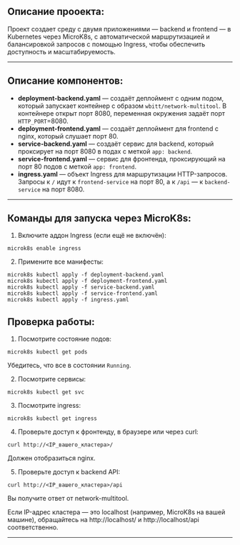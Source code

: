 ## Описание прооекта:

Проект создает среду с двумя приложениями — backend и frontend — в Kubernetes через MicroK8s, с автоматической маршрутизацией и балансировкой запросов с помощью Ingress, чтобы обеспечить доступность и масштабируемость.

***

## Описание компонентов:

- **deployment-backend.yaml** — создаёт деплоймент с одним подом, который запускает контейнер с образом `wbitt/network-multitool`. В контейнере открыт порт 8080, переменная окружения задаёт порт `HTTP_PORT`=8080.
- **deployment-frontend.yaml** — создаёт деплоймент для frontend с nginx, который слушает порт 80.
- **service-backend.yaml** — создаёт сервис для backend, который проксирует на порт 8080 в подах с меткой `app: backend`.
- **service-frontend.yaml** — сервис для фронтенда, проксирующий на порт 80 подов с меткой `app: frontend`.
- **ingress.yaml** — объект Ingress для маршрутизации HTTP-запросов. Запросы к `/` идут к `frontend-service` на порт 80, а к `/api` — к `backend-service` на порт 8080.

***

## Команды для запуска через MicroK8s:

1. Включите аддон Ingress (если ещё не включён):
```
microk8s enable ingress
```

2. Примените все манифесты:
```
microk8s kubectl apply -f deployment-backend.yaml
microk8s kubectl apply -f deployment-frontend.yaml
microk8s kubectl apply -f service-backend.yaml
microk8s kubectl apply -f service-frontend.yaml
microk8s kubectl apply -f ingress.yaml
```


## Проверка работы:

1. Посмотрите состояние подов:
```
microk8s kubectl get pods
```
Убедитесь, что все в состоянии `Running`.

2. Посмотрите сервисы:
```
microk8s kubectl get svc
```

3. Посмотрите ingress:
```
microk8s kubectl get ingress
```

4. Проверьте доступ к фронтенду, в браузере или через curl:
```
curl http://<IP_вашего_кластера>/
```
Должен отобразиться nginx.

5. Проверьте доступ к backend API:
```
curl http://<IP_вашего_кластера>/api
```
Вы получите ответ от network-multitool.

Если IP-адрес кластера — это localhost (например, MicroK8s на вашей машине), обращайтесь на http://localhost/ и http://localhost/api соответственно.

***